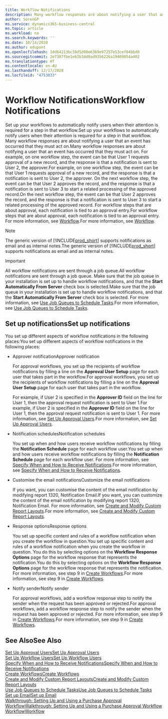 ```yaml
---
title: Workflow Notifications
description: Many workflow responses are about notifying a user that an event has occurred that they must act on. For example, on one workflow step, the event can be that User 1 requests approval of a new record, and the response is that a notification is sent to User 2, the approver. On the next workflow step, the event can be that User 2 approves the record, and the response is that a notification is sent to User 3 to start a related processing of the approved record. For workflow steps that are about approval, each notification is tied to an approval entry.
author: SorenGP
ms.service: dynamics365-business-central
ms.topic: article
ms.workload: na
ms.search.keywords: ''
ms.date: 10/14/2020
ms.author: edupont
ms.openlocfilehash: 1dd64213bc38d5d98e6369e97257e53cef04bbd0
ms.sourcegitcommit: 2e7307fbe1eb3b34d0ad9356226a19409054a402
ms.translationtype: HT
ms.contentlocale: en-AU
ms.lasthandoff: 12/17/2020
ms.locfileid: "4753033"
---
```

# <a name="workflow-notifications"></a><span data-ttu-id="4df71-106">Workflow Notifications</span><span class="sxs-lookup"><span data-stu-id="4df71-106">Workflow Notifications</span></span>

<span data-ttu-id="4df71-107">Set up your workflows to automatically notify users when their attention is required for a step in that workflow.</span><span class="sxs-lookup"><span data-stu-id="4df71-107">Set up your workflows to automatically notify users when their attention is required for a step in that workflow.</span></span> <span data-ttu-id="4df71-108">Many workflow responses are about notifying a user that an event has occurred that they must act on.</span><span class="sxs-lookup"><span data-stu-id="4df71-108">Many workflow responses are about notifying a user that an event has occurred that they must act on.</span></span> <span data-ttu-id="4df71-109">For example, on one workflow step, the event can be that User 1 requests approval of a new record, and the response is that a notification is sent to User 2, the approver.</span><span class="sxs-lookup"><span data-stu-id="4df71-109">For example, on one workflow step, the event can be that User 1 requests approval of a new record, and the response is that a notification is sent to User 2, the approver.</span></span> <span data-ttu-id="4df71-110">On the next workflow step, the event can be that User 2 approves the record, and the response is that a notification is sent to User 3 to start a related processing of the approved record.</span><span class="sxs-lookup"><span data-stu-id="4df71-110">On the next workflow step, the event can be that User 2 approves the record, and the response is that a notification is sent to User 3 to start a related processing of the approved record.</span></span> <span data-ttu-id="4df71-111">For workflow steps that are about approval, each notification is tied to an approval entry.</span><span class="sxs-lookup"><span data-stu-id="4df71-111">For workflow steps that are about approval, each notification is tied to an approval entry.</span></span> <span data-ttu-id="4df71-112">For more information, see [Workflow](across-workflow.md).</span><span class="sxs-lookup"><span data-stu-id="4df71-112">For more information, see [Workflow](across-workflow.md).</span></span>  

> [!NOTE]  
> <span data-ttu-id="4df71-113">The generic version of [!INCLUDE[prod_short](includes/prod_short.md)] supports notifications as email and as internal notes.</span><span class="sxs-lookup"><span data-stu-id="4df71-113">The generic version of [!INCLUDE[prod_short](includes/prod_short.md)] supports notifications as email and as internal notes.</span></span>  

> [!IMPORTANT]  
> <span data-ttu-id="4df71-114">All workflow notifications are sent through a job queue.</span><span class="sxs-lookup"><span data-stu-id="4df71-114">All workflow notifications are sent through a job queue.</span></span> <span data-ttu-id="4df71-115">Make sure that the job queue in your installation is set up to handle workflow notifications, and that the **Start Automatically From Server** check box is selected.</span><span class="sxs-lookup"><span data-stu-id="4df71-115">Make sure that the job queue in your installation is set up to handle workflow notifications, and that the **Start Automatically From Server** check box is selected.</span></span> <span data-ttu-id="4df71-116">For more information, see [Use Job Queues to Schedule Tasks](admin-job-queues-schedule-tasks.md).</span><span class="sxs-lookup"><span data-stu-id="4df71-116">For more information, see [Use Job Queues to Schedule Tasks](admin-job-queues-schedule-tasks.md).</span></span>

## <a name="set-up-notifications"></a><span data-ttu-id="4df71-117">Set up notifications</span><span class="sxs-lookup"><span data-stu-id="4df71-117">Set up notifications</span></span>

<span data-ttu-id="4df71-118">You set up different aspects of workflow notifications in the following places:</span><span class="sxs-lookup"><span data-stu-id="4df71-118">You set up different aspects of workflow notifications in the following places:</span></span>  

* <span data-ttu-id="4df71-119">Approver notification</span><span class="sxs-lookup"><span data-stu-id="4df71-119">Approver notification</span></span>

    <span data-ttu-id="4df71-120">For approval workflows, you set up the recipients of workflow notifications by filling a line on the **Approval User Setup** page for each user that takes part in the workflow.</span><span class="sxs-lookup"><span data-stu-id="4df71-120">For approval workflows, you set up the recipients of workflow notifications by filling a line on the **Approval User Setup** page for each user that takes part in the workflow.</span></span>  

    <span data-ttu-id="4df71-121">For example, if User 2 is specified in the **Approver ID** field on the line for User 1, then the approval request notification is sent to User 1.</span><span class="sxs-lookup"><span data-stu-id="4df71-121">For example, if User 2 is specified in the **Approver ID** field on the line for User 1, then the approval request notification is sent to User 1.</span></span> <span data-ttu-id="4df71-122">For more information, see [Set Up Approval Users](across-how-to-set-up-approval-users.md).</span><span class="sxs-lookup"><span data-stu-id="4df71-122">For more information, see [Set Up Approval Users](across-how-to-set-up-approval-users.md).</span></span>  
* <span data-ttu-id="4df71-123">Notification schedules</span><span class="sxs-lookup"><span data-stu-id="4df71-123">Notification schedules</span></span>

    <span data-ttu-id="4df71-124">You set up when and how users receive workflow notifications by filling the **Notification Schedule** page for each workflow user.</span><span class="sxs-lookup"><span data-stu-id="4df71-124">You set up when and how users receive workflow notifications by filling the **Notification Schedule** page for each workflow user.</span></span> <span data-ttu-id="4df71-125">For more information, see [Specify When and How to Receive Notifications](across-how-to-specify-when-and-how-to-receive-notifications.md).</span><span class="sxs-lookup"><span data-stu-id="4df71-125">For more information, see [Specify When and How to Receive Notifications](across-how-to-specify-when-and-how-to-receive-notifications.md).</span></span>  
* <span data-ttu-id="4df71-126">Customise the email notifications</span><span class="sxs-lookup"><span data-stu-id="4df71-126">Customize the email notifications</span></span>

    <span data-ttu-id="4df71-127">If you want, you can customise the content of the email notification by modifying report 1320, Notification Email.</span><span class="sxs-lookup"><span data-stu-id="4df71-127">If you want, you can customize the content of the email notification by modifying report 1320, Notification Email.</span></span> <span data-ttu-id="4df71-128">For more information, see [Create and Modify Custom Report Layouts](ui-how-create-custom-report-layout.md).</span><span class="sxs-lookup"><span data-stu-id="4df71-128">For more information, see [Create and Modify Custom Report Layouts](ui-how-create-custom-report-layout.md).</span></span>  
* <span data-ttu-id="4df71-129">Response options</span><span class="sxs-lookup"><span data-stu-id="4df71-129">Response options</span></span>

    <span data-ttu-id="4df71-130">You set up specific content and rules of a workflow notification when you create the workflow in question.</span><span class="sxs-lookup"><span data-stu-id="4df71-130">You set up specific content and rules of a workflow notification when you create the workflow in question.</span></span> <span data-ttu-id="4df71-131">You do this by selecting options on the **Workflow Response Options** page for the workflow response that represents the notification.</span><span class="sxs-lookup"><span data-stu-id="4df71-131">You do this by selecting options on the **Workflow Response Options** page for the workflow response that represents the notification.</span></span> <span data-ttu-id="4df71-132">For more information, see step 9 in [Create Workflows](across-how-to-create-workflows.md).</span><span class="sxs-lookup"><span data-stu-id="4df71-132">For more information, see step 9 in [Create Workflows](across-how-to-create-workflows.md).</span></span>  

* <span data-ttu-id="4df71-133">Notify sender</span><span class="sxs-lookup"><span data-stu-id="4df71-133">Notify sender</span></span>

    <span data-ttu-id="4df71-134">For approval workflows, add a workflow response step to notify the sender when the request has been approved or rejected.</span><span class="sxs-lookup"><span data-stu-id="4df71-134">For approval workflows, add a workflow response step to notify the sender when the request has been approved or rejected.</span></span> <span data-ttu-id="4df71-135">For more information, see step 9 in [Create Workflows](across-how-to-create-workflows.md).</span><span class="sxs-lookup"><span data-stu-id="4df71-135">For more information, see step 9 in [Create Workflows](across-how-to-create-workflows.md).</span></span>  

## <a name="see-also"></a><span data-ttu-id="4df71-136">See Also</span><span class="sxs-lookup"><span data-stu-id="4df71-136">See Also</span></span>

[<span data-ttu-id="4df71-137">Set Up Approval Users</span><span class="sxs-lookup"><span data-stu-id="4df71-137">Set Up Approval Users</span></span>](across-how-to-set-up-approval-users.md)  
[<span data-ttu-id="4df71-138">Set Up Workflow Users</span><span class="sxs-lookup"><span data-stu-id="4df71-138">Set Up Workflow Users</span></span>](across-how-to-set-up-workflow-users.md)  
[<span data-ttu-id="4df71-139">Specify When and How to Receive Notifications</span><span class="sxs-lookup"><span data-stu-id="4df71-139">Specify When and How to Receive Notifications</span></span>](across-how-to-specify-when-and-how-to-receive-notifications.md)  
[<span data-ttu-id="4df71-140">Create Workflows</span><span class="sxs-lookup"><span data-stu-id="4df71-140">Create Workflows</span></span>](across-how-to-create-workflows.md)  
[<span data-ttu-id="4df71-141">Create and Modify Custom Report Layouts</span><span class="sxs-lookup"><span data-stu-id="4df71-141">Create and Modify Custom Report Layouts</span></span>](ui-how-create-custom-report-layout.md)  
[<span data-ttu-id="4df71-142">Use Job Queues to Schedule Tasks</span><span class="sxs-lookup"><span data-stu-id="4df71-142">Use Job Queues to Schedule Tasks</span></span>](admin-job-queues-schedule-tasks.md)  
[<span data-ttu-id="4df71-143">Set up Email</span><span class="sxs-lookup"><span data-stu-id="4df71-143">Set up Email</span></span>](admin-how-setup-email.md)  
[<span data-ttu-id="4df71-144">Walkthrough: Setting Up and Using a Purchase Approval Workflow</span><span class="sxs-lookup"><span data-stu-id="4df71-144">Walkthrough: Setting Up and Using a Purchase Approval Workflow</span></span>](walkthrough-setting-up-and-using-a-purchase-approval-workflow.md)  
[<span data-ttu-id="4df71-145">Workflow</span><span class="sxs-lookup"><span data-stu-id="4df71-145">Workflow</span></span>](across-workflow.md)  
